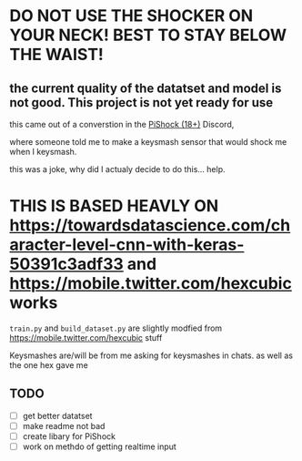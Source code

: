 # DO NOT USE THE SHOCKER ON YOUR NECK! BEST TO STAY BELOW THE WAIST!
## the current quality of the datatset and model is not good. This project is not yet ready for use
this came out of a converstion in the [PiShock (18+)](https://pishock.com) Discord, 

where someone told me to make a keysmash sensor that would shock me when I keysmash.

this was a joke, why did I actualy decide to do this... 
help.


#  THIS IS BASED HEAVLY ON https://towardsdatascience.com/character-level-cnn-with-keras-50391c3adf33 and https://mobile.twitter.com/hexcubic works


```train.py``` and ```build_dataset.py``` are slightly modfied from  https://mobile.twitter.com/hexcubic stuff

Keysmashes are/will be from me asking for keysmashes in chats. as well as the one hex gave me

## TODO
- [ ] get better datatset
- [ ] make readme not bad
- [ ] create libary for PiShock
- [ ] work on methdo of getting realtime input
